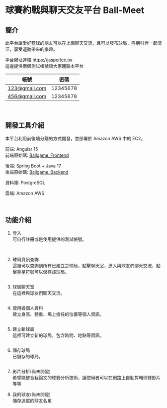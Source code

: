 # 球賽約戰與聊天交友平台 Ball-Meet

## 簡介
此平台讓愛好籃球的朋友可以在上面聊天交流，且可以發布球局，呼朋引伴一起流汗，享受運動帶來的樂趣。<br/>

平台網址連結 https://jasperlee.tw<br/>
這邊提供兩個測試帳號讓大家體驗本平台 <br/>

帳號| 密碼
--------------|:-----:
123@gmail.com | 12345678
456@gmail.com | 12345678

</br>

## 開發工具介紹
本平台利用前後端分離的方式開發，並部署於 Amazon AWS 中的 EC2。</br>

前端: Angular 15</br>
前端原始碼: [Ballgame_Frontend](https://github.com/jaylee840831/Ballgame_Frontend/tree/test)</br>

後端: Spring Boot + Java 17</br>
後端原始碼: [Ballgame_Backend](https://github.com/jaylee840831/Ballgame_Backend/tree/test)</br>

資料庫: PostgreSQL</br>

雲端: Amazon AWS

</br>

## 功能介紹
1. 登入<br/>
可自行註冊或是使用提供的測試帳號。<br/>
<img src="" />
<img src="" />

2. 球局資訊查詢 <br/>
這裡可以查詢到所有已建立之球局，點擊聊天室，進入與球友們聊天交流，點擊星星符號可以儲存該球局。<br/>
<img src="" />

3. 球局聊天室<br/>
在這裡與球友們聊天交流。<br/>
<img src="" />

4. 使用者個人資料<br/>
建立身高、體重、場上擔任的位置等個人資訊。<br/>
<img src="" />

5. 建立新球局<br/>
這裡可建立新的球局，包含時間、地點等資訊。<br/>
<img src="" />

6. 儲存球局<br/>
已儲存的球局。<br/>
<img src="" />

7. 影片分析(尚未開發)<br/>
希望能整合我論文的球賽分析技術，讓使用者可以在網路上自動剪輯球賽影片等等<br/>

8. 我的球友(尚未開發)<br/>
儲存追蹤的球友名單<br/>